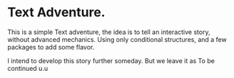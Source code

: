 # Text Adventure.

This is a simple Text adventure, the idea is to tell an interactive story, without advanced mechanics. Using only conditional structures, and a few packages to add some flavor. 

I intend to develop this story further someday. But we leave it as To be continued u.u

